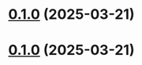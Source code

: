 # [0.1.0](https://github.com/bigbear0618/react-test-demo/compare/v1.1.0...v0.1.0) (2025-03-21)



# [0.1.0](https://github.com/bigbear0618/react-test-demo/compare/v1.1.0...v0.1.0) (2025-03-21)



